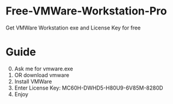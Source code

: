 # Free-VMWare-Workstation-Pro
Get VMWare Workstation exe and License Key for free

# Guide
0. Ask me for vmware.exe
1. OR download vmware
2. Install VMWare
3. Enter License Key: MC60H-DWHD5-H80U9-6V85M-8280D
4. Enjoy
